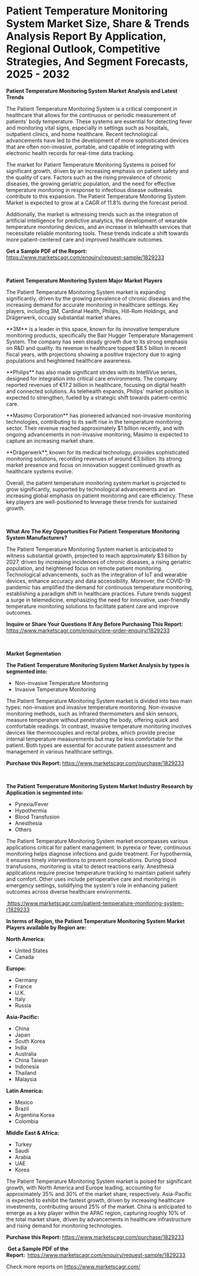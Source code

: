 <p><h1>Patient Temperature Monitoring System Market Size, Share & Trends Analysis Report By Application, Regional Outlook, Competitive Strategies, And Segment Forecasts, 2025 - 2032</h1></p><p><strong>Patient Temperature Monitoring System Market Analysis and Latest Trends</strong></p>
<p><p>The Patient Temperature Monitoring System is a critical component in healthcare that allows for the continuous or periodic measurement of patients' body temperature. These systems are essential for detecting fever and monitoring vital signs, especially in settings such as hospitals, outpatient clinics, and home healthcare. Recent technological advancements have led to the development of more sophisticated devices that are often non-invasive, portable, and capable of integrating with electronic health records for real-time data tracking.</p><p>The market for Patient Temperature Monitoring Systems is poised for significant growth, driven by an increasing emphasis on patient safety and the quality of care. Factors such as the rising prevalence of chronic diseases, the growing geriatric population, and the need for effective temperature monitoring in response to infectious disease outbreaks contribute to this expansion. The Patient Temperature Monitoring System Market is expected to grow at a CAGR of 11.8% during the forecast period. </p><p>Additionally, the market is witnessing trends such as the integration of artificial intelligence for predictive analytics, the development of wearable temperature monitoring devices, and an increase in telehealth services that necessitate reliable monitoring tools. These trends indicate a shift towards more patient-centered care and improved healthcare outcomes.</p></p>
<p><strong>Get a Sample PDF of the Report:&nbsp;</strong> <a href="https://www.marketscagr.com/enquiry/request-sample/1829233?utm_campaign=2461&utm_medium=2&utm_source=Github&utm_content=ia&utm_term=05032025&utm_id=patient-temperature-monitoring-system">https://www.marketscagr.com/enquiry/request-sample/1829233</a></p>
<p>&nbsp;</p>
<p><strong>Patient Temperature Monitoring System Major Market Players</strong></p>
<p><p>The Patient Temperature Monitoring System market is expanding significantly, driven by the growing prevalence of chronic diseases and the increasing demand for accurate monitoring in healthcare settings. Key players, including 3M, Cardinal Health, Philips, Hill-Rom Holdings, and Drägerwerk, occupy substantial market shares.</p><p>**3M** is a leader in this space, known for its innovative temperature monitoring products, specifically the Bair Hugger Temperature Management System. The company has seen steady growth due to its strong emphasis on R&D and quality. Its revenue in healthcare topped $8.5 billion in recent fiscal years, with projections showing a positive trajectory due to aging populations and heightened healthcare awareness.</p><p>**Philips** has also made significant strides with its IntelliVue series, designed for integration into critical care environments. The company reported revenues of €17.2 billion in healthcare, focusing on digital health and connected solutions. As telehealth expands, Philips' market position is expected to strengthen, fueled by a strategic shift towards patient-centric care.</p><p>**Masimo Corporation** has pioneered advanced non-invasive monitoring technologies, contributing to its swift rise in the temperature monitoring sector. Their revenue reached approximately $1 billion recently, and with ongoing advancements in non-invasive monitoring, Masimo is expected to capture an increasing market share.</p><p>**Drägerwerk**, known for its medical technology, provides sophisticated monitoring solutions, recording revenues of around €3 billion. Its strong market presence and focus on innovation suggest continued growth as healthcare systems evolve.</p><p>Overall, the patient temperature monitoring system market is projected to grow significantly, supported by technological advancements and an increasing global emphasis on patient monitoring and care efficiency. These key players are well-positioned to leverage these trends for sustained growth.</p></p>
<p>&nbsp;</p>
<p><strong>What Are The Key Opportunities For Patient Temperature Monitoring System Manufacturers?</strong></p>
<p><p>The Patient Temperature Monitoring System market is anticipated to witness substantial growth, projected to reach approximately $3 billion by 2027, driven by increasing incidences of chronic diseases, a rising geriatric population, and heightened focus on remote patient monitoring. Technological advancements, such as the integration of IoT and wearable devices, enhance accuracy and data accessibility. Moreover, the COVID-19 pandemic has amplified the demand for continuous temperature monitoring, establishing a paradigm shift in healthcare practices. Future trends suggest a surge in telemedicine, emphasizing the need for innovative, user-friendly temperature monitoring solutions to facilitate patient care and improve outcomes.</p></p>
<p><strong>Inquire or Share Your Questions If Any Before Purchasing This Report:</strong> <a href="https://www.marketscagr.com/enquiry/pre-order-enquiry/1829233?utm_campaign=2461&utm_medium=2&utm_source=Github&utm_content=ia&utm_term=05032025&utm_id=patient-temperature-monitoring-system">https://www.marketscagr.com/enquiry/pre-order-enquiry/1829233</a></p>
<p>&nbsp;</p>
<p><strong>Market Segmentation</strong></p>
<p><strong>The Patient Temperature Monitoring System Market Analysis by types is segmented into:</strong></p>
<p><ul><li>Non-invasive Temperature Monitoring</li><li>Invasive Temperature Monitoring</li></ul></p>
<p><p>The Patient Temperature Monitoring System market is divided into two main types: non-invasive and invasive temperature monitoring. Non-invasive monitoring methods, such as infrared thermometers and skin sensors, measure temperature without penetrating the body, offering quick and comfortable readings. In contrast, invasive temperature monitoring involves devices like thermocouples and rectal probes, which provide precise internal temperature measurements but may be less comfortable for the patient. Both types are essential for accurate patient assessment and management in various healthcare settings.</p></p>
<p><strong>Purchase this Report:&nbsp;</strong><a href="https://www.marketscagr.com/purchase/1829233?utm_campaign=2461&utm_medium=2&utm_source=Github&utm_content=ia&utm_term=05032025&utm_id=patient-temperature-monitoring-system">https://www.marketscagr.com/purchase/1829233</a></p>
<p>&nbsp;</p>
<p><strong>The Patient Temperature Monitoring System Market Industry Research by Application is segmented into:</strong></p>
<p><ul><li>Pyrexia/Fever</li><li>Hypothermia</li><li>Blood Transfusion</li><li>Anesthesia</li><li>Others</li></ul></p>
<p><p>The Patient Temperature Monitoring System market encompasses various applications critical for patient management. In pyrexia or fever, continuous monitoring helps diagnose infections and guide treatment. For hypothermia, it ensures timely interventions to prevent complications. During blood transfusions, monitoring is vital to detect reactions early. Anesthesia applications require precise temperature tracking to maintain patient safety and comfort. Other uses include perioperative care and monitoring in emergency settings, solidifying the system's role in enhancing patient outcomes across diverse healthcare environments.</p></p>
<p><a href="https://www.marketscagr.com/patient-temperature-monitoring-system-r1829233?utm_campaign=2461&utm_medium=2&utm_source=Github&utm_content=ia&utm_term=05032025&utm_id=patient-temperature-monitoring-system">&nbsp;https://www.marketscagr.com/patient-temperature-monitoring-system-r1829233</a></p>
<p><strong>In terms of Region, the Patient Temperature Monitoring System Market Players available by Region are:</strong></p>
<p>
    <p> <strong> North America: </strong>
        <ul>
            <li>United States</li>
            <li>Canada</li>
        </ul>
        </p> 
    <p> <strong> Europe: </strong>
        <ul>
            <li>Germany</li>
            <li>France</li>
            <li>U.K.</li>
            <li>Italy</li>
            <li>Russia</li>
        </ul>
        </p> 
    <p> <strong> Asia-Pacific: </strong>
        <ul>
            <li>China</li>
            <li>Japan</li>
            <li>South Korea</li>
            <li>India</li>
            <li>Australia</li>
            <li>China Taiwan</li>
            <li>Indonesia</li>
            <li>Thailand</li>
            <li>Malaysia</li>
        </ul>
        </p> 
    <p> <strong> Latin America: </strong>
        <ul>
            <li>Mexico</li>
            <li>Brazil</li>
            <li>Argentina Korea</li>
            <li>Colombia</li>
        </ul>
        </p> 
    <p> <strong> Middle East & Africa: </strong>
        <ul>
            <li>Turkey</li>
            <li>Saudi</li>
            <li>Arabia</li>
            <li>UAE</li>
            <li>Korea</li>
        </ul>
    </p>
    </p>
<p><p>The Patient Temperature Monitoring System market is poised for significant growth, with North America and Europe leading, accounting for approximately 35% and 30% of the market share, respectively. Asia-Pacific is expected to exhibit the fastest growth, driven by increasing healthcare investments, contributing around 25% of the market. China is anticipated to emerge as a key player within the APAC region, capturing roughly 10% of the total market share, driven by advancements in healthcare infrastructure and rising demand for monitoring technologies.</p></p>
<p><strong>Purchase this Report: </strong><a href="https://www.marketscagr.com/purchase/1829233?utm_campaign=2461&utm_medium=2&utm_source=Github&utm_content=ia&utm_term=05032025&utm_id=patient-temperature-monitoring-system">https://www.marketscagr.com/purchase/1829233</a></p>
<p>&nbsp;<strong>Get a Sample PDF of the Report:&nbsp;&nbsp;</strong><a href="https://www.marketscagr.com/enquiry/request-sample/1829233?utm_campaign=2461&utm_medium=2&utm_source=Github&utm_content=ia&utm_term=05032025&utm_id=patient-temperature-monitoring-system">https://www.marketscagr.com/enquiry/request-sample/1829233</a></p>
<p><strong></strong></p>
<p>Check more reports on <a href="https://www.marketscagr.com/?utm_campaign=2461&utm_medium=2&utm_source=Github&utm_content=ia&utm_term=05032025&utm_id=patient-temperature-monitoring-system">https://www.marketscagr.com/</a></p>